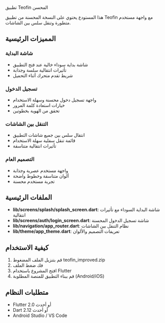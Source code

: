  تطبيق Teofin المحسن

هذا المستودع يحتوي على النسخة المحسنة من تطبيق Teofin مع واجهة مستخدم متطورة وتنقل سلس بين الشاشات.

## المميزات الرئيسية

### شاشة البداية
- شاشة بداية سوداء خالية عند فتح التطبيق
- تأثيرات انتقالية سلسة وجذابة
- شريط تقدم متحرك أثناء التحميل

### تسجيل الدخول
- واجهة تسجيل دخول محسنة وسهلة الاستخدام
- خيارات استعادة كلمة المرور
- تحقق من الهوية بخطوتين

### التنقل بين الشاشات
- انتقال سلس بين جميع شاشات التطبيق
- قائمة تنقل سفلية سهلة الاستخدام
- تأثيرات انتقالية متناسقة

### التصميم العام
- واجهة مستخدم عصرية وجذابة
- ألوان متناسقة وخطوط واضحة
- تجربة مستخدم محسنة

## الملفات الرئيسية
- **lib/screens/splash/splash_screen.dart**: شاشة البداية السوداء مع تأثيرات انتقالية
- **lib/screens/auth/login_screen.dart**: شاشة تسجيل الدخول المحسنة
- **lib/navigation/app_router.dart**: نظام التنقل بين الشاشات
- **lib/theme/app_theme.dart**: تعريفات التصميم والألوان

## كيفية الاستخدام
1. قم بتنزيل الملف المضغوط teofin_improved.zip
2. فك ضغط الملف
3. افتح المشروع باستخدام Flutter
4. قم ببناء التطبيق للمنصة المطلوبة (Android/iOS)

## متطلبات النظام
- Flutter 2.0 أو أحدث
- Dart 2.12 أو أحدث
- Android Studio / VS Code

